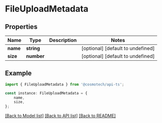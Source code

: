 # FileUploadMetadata


## Properties

Name | Type | Description | Notes
------------ | ------------- | ------------- | -------------
**name** | **string** |  | [optional] [default to undefined]
**size** | **number** |  | [optional] [default to undefined]

## Example

```typescript
import { FileUploadMetadata } from '@cosmotech/api-ts';

const instance: FileUploadMetadata = {
    name,
    size,
};
```

[[Back to Model list]](../README.md#documentation-for-models) [[Back to API list]](../README.md#documentation-for-api-endpoints) [[Back to README]](../README.md)
